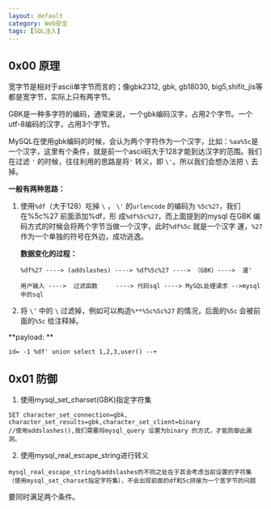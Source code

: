 ```yaml
---
layout: default
category: Web安全
tags: [SQL注入]
---
```


## 0x00 原理

宽字节是相对于ascii单字节而言的；像gbk2312, gbk, gb18030, big5,shifit_jis等都是宽字节，实际上只有两字节。

GBK是一种多字符的编码，通常来说，一个gbk编码汉字，占用2个字节。一个utf-8编码的汉字，占用3个字节。

MySQL在使用gbk编码的时候，会认为两个字符作为一个汉字，比如：`%aa%5c`是一个汉字，这里有个条件，就是前一个ascii码大于128才能到达汉字的范围。我们在过滤 `'` 的时候，往往利用的思路是将`'` 转义，即 `\'`。所以我们会想办法把 `\` 去掉。

**一般有两种思路：**

1. 使用`%df`（大于128）吃掉 `\` ， `\'` 的`urlencode` 的编码为 `%5c%27`，我们在%5c%27 前面添加%df，形
   成`%df%5c%27`，而上面提到的mysql 在GBK 编码方式的时候会将两个字节当做一个汉字，此时`%df%5c` 就是一个汉字 運，`%27` 作为一个单独的符号在外边，成功逃逸。

   **数据变化的过程：**

   ```
   %df%27 ----> (addslashes) ----> %df%5c%27 ----> （GBK）---->  運'
   
   用户输入 ---->  过滤函数     ----> 代码sql ----> MySQL处理请求 -->mysql中的sql 
   ```

2. 将 `\’`  中的 `\` 过滤掉，例如可以构造`%**%5c%5c%27` 的情况，后面的`%5c` 会被前面的`%5c`
   给注释掉。

**payload: **

```
id= -1 %df' union select 1,2,3,user() --+
```

## 0x01 防御

1. 使用mysql_set_charset(GBK)指定字符集

```
SET character_set_connection=gbk, character_set_results=gbk,character_set_client=binary
//使用addslashes(),我们需要将mysql_query 设置为binary 的方式，才能防御此漏洞。
```

2. 使用mysql_real_escape_string进行转义

```
mysql_real_escape_string与addslashes的不同之处在于其会考虑当前设置的字符集（使用mysql_set_charset指定字符集），不会出现前面的df和5c拼接为一个宽字节的问题
```

要同时满足两个条件。
